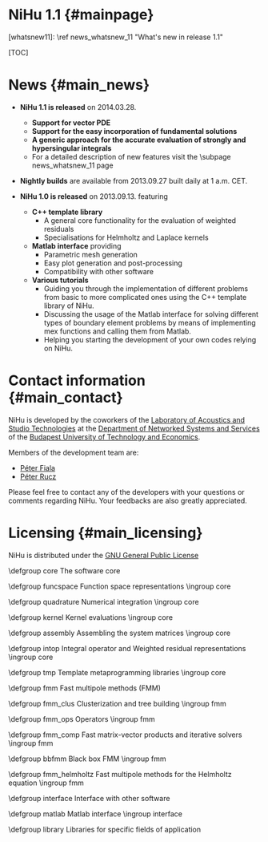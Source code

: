 NiHu 1.1 {#mainpage}
========

[whatsnew11]: \ref news_whatsnew_11 "What's new in release 1.1"

[TOC]

News {#main_news}
====

- **NiHu 1.1 is released** on 2014.03.28.
	- **Support for vector PDE**
	- **Support for the easy incorporation of fundamental solutions**
	- **A generic approach for the accurate evaluation of strongly and hypersingular integrals**
	- For a detailed description of new features visit the \subpage news_whatsnew_11 page

- **Nightly builds** are available from 2013.09.27 built daily at 1 a.m. CET.

- **NiHu 1.0 is released** on 2013.09.13. featuring
	- **C++ template library**
		- A general core functionality for the evaluation of weighted residuals
		- Specialisations for Helmholtz and Laplace kernels
	- **Matlab interface** providing
		- Parametric mesh generation
		- Easy plot generation and post-processing
		- Compatibility with other software
	- **Various tutorials**
		- Guiding you through the implementation of different problems from basic to more complicated ones using the C++ template library of NiHu.
		- Discussing the usage of the Matlab interface for solving different types of boundary element problems by means of implementing mex functions and calling them from Matlab. 
		- Helping you starting the development of your own codes relying on NiHu.

Contact information {#main_contact}
===================

NiHu is developed by the coworkers of the [Laboratory of Acoustics and Studio Technologies](http://last.hit.bme.hu/) at the [Department of Networked Systems and Services](http://www.hit.bme.hu/) of the [Budapest University of Technology and Economics](http://www.bme.hu/).

Members of the development team are:

- [Péter Fiala](mailto:fiala@hit.bme.hu)
- [Péter Rucz](mailto:rucz@hit.bme.hu)

Please feel free to contact any of the developers with your questions or comments regarding NiHu. Your feedbacks are also greatly appreciated.

Licensing {#main_licensing}
=========

NiHu is distributed under the [GNU General Public License](http://www.gnu.org/licenses/gpl.html)

\defgroup core The software core

\defgroup funcspace Function space representations
\ingroup core

\defgroup quadrature Numerical integration
\ingroup core

\defgroup kernel Kernel evaluations
\ingroup core

\defgroup assembly Assembling the system matrices
\ingroup core

\defgroup intop Integral operator and Weighted residual representations
\ingroup core

\defgroup tmp Template metaprogramming libraries
\ingroup core

\defgroup fmm Fast multipole methods (FMM)

\defgroup fmm_clus Clusterization and tree building
\ingroup fmm

\defgroup fmm_ops Operators
\ingroup fmm

\defgroup fmm_comp Fast matrix-vector products and iterative solvers
\ingroup fmm

\defgroup bbfmm Black box FMM 
\ingroup fmm

\defgroup fmm_helmholtz Fast multipole methods for the Helmholtz equation
\ingroup fmm

\defgroup interface Interface with other software

\defgroup matlab Matlab interface
\ingroup interface

\defgroup library Libraries for specific fields of application


